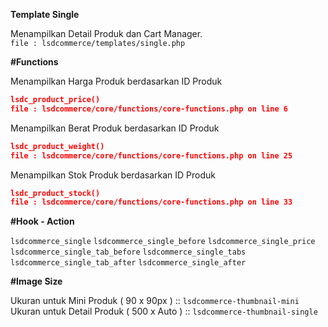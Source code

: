 **Template Single**

Menampilkan Detail Produk dan Cart Manager.\
`file : lsdcommerce/templates/single.php`

**#Functions**

Menampilkan Harga Produk berdasarkan ID Produk
```json
lsdc_product_price()
file : lsdcommerce/core/functions/core-functions.php on line 6
```

Menampilkan Berat Produk berdasarkan ID Produk
```json
lsdc_product_weight()
file : lsdcommerce/core/functions/core-functions.php on line 25
```

Menampilkan Stok Produk berdasarkan ID Produk
```json
lsdc_product_stock()
file : lsdcommerce/core/functions/core-functions.php on line 33
```

**#Hook - Action**

`lsdcommerce_single`
`lsdcommerce_single_before`
`lsdcommerce_single_price`
`lsdcommerce_single_tab_before`
`lsdcommerce_single_tabs`
`lsdcommerce_single_tab_after`
`lsdcommerce_single_after`

**#Image Size**

Ukuran untuk Mini Produk ( 90 x 90px ) :: `lsdcommerce-thumbnail-mini`
Ukuran untuk Detail Produk ( 500 x Auto ) :: `lsdcommerce-thumbnail-single`
